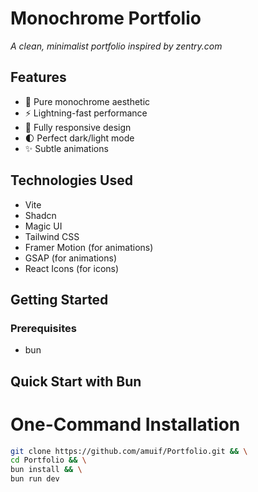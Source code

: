 # Monochrome Portfolio 
*A clean, minimalist portfolio inspired by zentry.com*

## Features
- 🖤 Pure monochrome aesthetic
- ⚡ Lightning-fast performance
- 📱 Fully responsive design
- 🌓 Perfect dark/light mode
- ✨ Subtle animations

## Technologies Used
- Vite
- Shadcn
- Magic UI
- Tailwind CSS
- Framer Motion (for animations)
- GSAP (for animations)
- React Icons (for icons)
  

## Getting Started

### Prerequisites
- bun

## Quick Start with Bun

# One-Command Installation

```bash
git clone https://github.com/amuif/Portfolio.git && \
cd Portfolio && \
bun install && \
bun run dev
